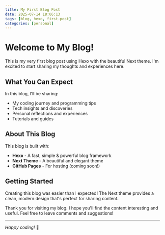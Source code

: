 ```yaml
---
title: My First Blog Post
date: 2025-07-14 18:06:13
tags: [blog, hexo, first-post]
categories: [personal]
---
```


# Welcome to My Blog!

This is my very first blog post using Hexo with the beautiful Next theme. I'm excited to start sharing my thoughts and experiences here.

## What You Can Expect

In this blog, I'll be sharing:
- My coding journey and programming tips
- Tech insights and discoveries
- Personal reflections and experiences
- Tutorials and guides

## About This Blog

This blog is built with:
- **Hexo** - A fast, simple & powerful blog framework
- **Next Theme** - A beautiful and elegant theme
- **GitHub Pages** - For hosting (coming soon!)

## Getting Started

Creating this blog was easier than I expected! The Next theme provides a clean, modern design that's perfect for sharing content.

Thank you for visiting my blog. I hope you'll find the content interesting and useful. Feel free to leave comments and suggestions!

---

*Happy coding!* 🚀
